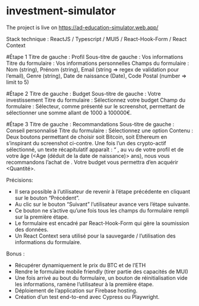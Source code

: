 # investment-simulator

The project is live on https://ad-education-simulator.web.app/

Stack technique : ReactJS / Typescript / MUI5 / React-Hook-Form / React Context

#Étape 1
Titre de gauche : Profil
Sous-titre de gauche : Vos informations
Titre du formulaire : Vos informations personnelles
Champs du formulaire : Nom (string), Prénom (string), Email (string => regex de validation
pour l’email), Genre (string), Date de naissance (Date), Code Postal (number => limit to 5)

#Étape 2
Titre de gauche : Budget
Sous-titre de gauche : Votre investissement
Titre du formulaire : Sélectionnez votre budget
Champ du formulaire : Sélecteur, comme présenté sur le screenshot, permettant de
sélectionner une somme allant de 1000 à 100000€.

#Étape 3
Titre de gauche : Recommandations
Sous-titre de gauche : Conseil personnalisé
Titre du formulaire : Sélectionnez une option
Contenu : Deux boutons permettant de choisir soit Bitcoin,
soit Ethereum en s’inspirant du screenshot ci-contre.
Une fois l’un des crypto-actif sélectionné, un texte récapitulatif
apparaît : “<Genre> <Nom>, au vu de votre profil et de votre âge (<Age (déduit de la date de
naissance)> ans), nous vous recommandons l’achat de <Choix crypto>. Votre budget vous
permettra d’en acquérir <Quantité>.

Précisions:
- Il sera possible à l’utilisateur de revenir à l’étape précédente en cliquant sur le bouton
“Précédent”.
- Au clic sur le bouton “Suivant” l’utilisateur avance vers l’étape suivante.
- Ce bouton ne s’active qu’une fois tous les champs du formulaire rempli sur la
première étape.
- Le formulaire est encadré par React-Hook-Form qui gère la soumission des
données.
- Un React Context sera utilisé pour la sauvegarde / l’utilisation des informations du
formulaire.

Bonus :
- Récupérer dynamiquement le prix du BTC et de l’ETH
- Rendre le formulaire mobile friendly (tirer partie des capacités de MUI)
- Une fois arrivé au bout du formulaire, un bouton de réinitialisation vide les
informations, ramène l’utilisateur à la première étape.
- Déploiement de l’application sur Firebase hosting.
- Création d’un test end-to-end avec Cypress ou Playwright.
